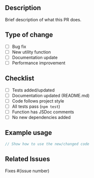 ## Description
Brief description of what this PR does.

## Type of change
- [ ] Bug fix
- [ ] New utility function
- [ ] Documentation update
- [ ] Performance improvement

## Checklist
- [ ] Tests added/updated
- [ ] Documentation updated (README.md)
- [ ] Code follows project style
- [ ] All tests pass (`npm test`)
- [ ] Function has JSDoc comments
- [ ] No new dependencies added

## Example usage
```js
// Show how to use the new/changed code
```

## Related Issues
Fixes #(issue number)
